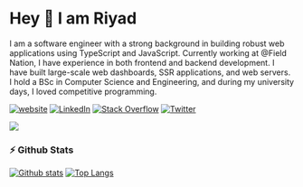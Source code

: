 # Hey 👋 I am Riyad
I am a software engineer with a strong background in building robust web applications using TypeScript and JavaScript. Currently working at @Field Nation, I have experience in both frontend and backend development. I have built large-scale web dashboards, SSR applications, and web servers. I hold a BSc in Computer Science and Engineering, and during my university days, I loved competitive programming.

[![website](https://img.shields.io/badge/Portfolio-nurriyad.com-2648ff?style=flat&logo=google-chrome)](https://nurriyad.com) [![LinkedIn](https://img.shields.io/badge/LinkedIn-%230077B5.svg?logo=linkedin&logoColor=white)](https://linkedin.com/in/nur-riyad) [![Stack Overflow](https://img.shields.io/badge/-Stackoverflow-FE7A16?logo=stack-overflow&logoColor=white)](https://stackoverflow.com/users/16781395) [![Twitter](https://img.shields.io/badge/Twitter-%231DA1F2.svg?logo=Twitter&logoColor=white)](https://twitter.com/qdnvubp) 

<img src="https://skillicons.dev/icons?i=js,ts,cpp,php,nodejs,express,nest,vue,react,postgres,linux,docker,aws,cloudflare,kubernetes&theme=dark" />

###  ⚡ Github Stats
<a href="#">![Github stats](https://github-readme-stats.vercel.app/api?username=nurriyad&theme=blueberry&count_private=true&hide_border=true&line_height=20)</a>
<a href="#">![Top Langs](https://github-readme-stats.vercel.app/api/top-langs/?username=nurriyad&layout=compact&theme=blueberry&count_private=true&hide_border=true)</a>
 

